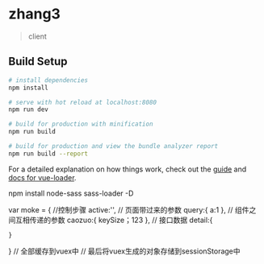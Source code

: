 # zhang3

> client

## Build Setup

``` bash
# install dependencies
npm install

# serve with hot reload at localhost:8080
npm run dev

# build for production with minification
npm run build

# build for production and view the bundle analyzer report
npm run build --report
```

For a detailed explanation on how things work, check out the [guide](http://vuejs-templates.github.io/webpack/) and [docs for vue-loader](http://vuejs.github.io/vue-loader).


npm install node-sass sass-loader -D


var moke = {
    //控制步骤
    active:'',
    // 页面带过来的参数
    query:{
        a:1
    },
    // 组件之间互相传递的参数
    caozuo:{
        keySize；123
    },
    // 接口数据
    detail:{

    }
}
// 全部缓存到vuex中
// 最后将vuex生成的对象存储到sessionStorage中
